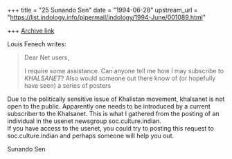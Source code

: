 +++
title = "25 Sunando Sen"
date = "1994-06-28"
upstream_url = "https://list.indology.info/pipermail/indology/1994-June/001089.html"

+++
[Archive link](https://list.indology.info/pipermail/indology/1994-June/001089.html)

Louis Fenech <lfenech at epas.utoronto.ca> writes:

> Dear Net users,
> 
> I require some assistance.  Can anyone tell me how I may subscribe to 
> *KHALSANET*?  Also would someone out there know of (or hopefully have 
> seen) a series of posters 

Due to the politically sensitive issue of Khalistan movement, khalsanet 
is not open to the public.  Apparently one needs to be introduced by a 
current subscriber to the Khalsanet.  This is what I gathered from the 
posting of an individual in the usenet newsgroup soc.culture.indian.  
If you have access to the usenet, you could try to posting this 
request to soc.culture.indian and perhaps someone will help you out.


Sunando Sen






